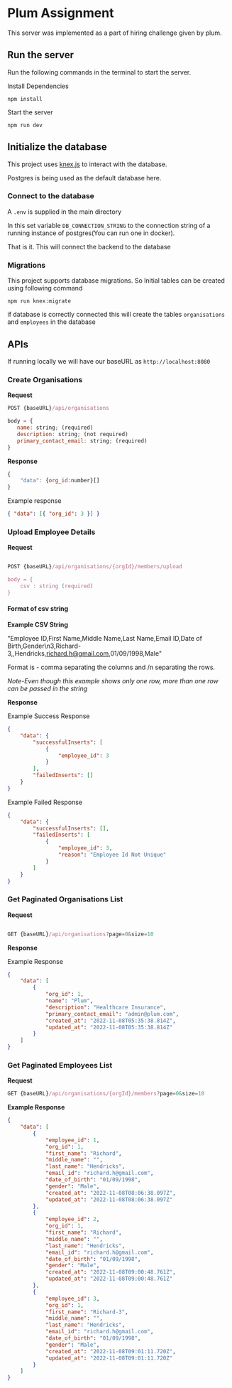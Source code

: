 # Plum Assignment

This server was implemented as a part of hiring challenge given by plum.

## Run the server

Run the following commands in the terminal to start the server.

Install Dependencies

```shell
npm install
```

Start the server

```shell
npm run dev
```

## Initialize the database

This project uses [knex.js](https://knexjs.org) to interact with the database.

Postgres is being used as the default database here.

### Connect to the database

A `.env` is supplied in the main directory

In this set variable `DB_CONNECTION_STRING` to the connection string of a running instance of postgres(You can run one in docker).

That is it. This will connect the backend to the database

### Migrations

This project supports database migrations. So Initial tables can be created using following command

```shell
npm run knex:migrate
```

if database is correctly connected this will create the tables
`organisations` and `employees` in the database

## APIs

If running locally we will have our baseURL as `http://localhost:8080`

### Create Organisations

**Request**

```js
POST {baseURL}/api/organisations

body = {
   name: string; (required)
   description: string; (not required)
   primary_contact_email: string; (required)
}

```

**Response**

```js
{
    "data": {org_id:number}[]
}

```

Example response

```json
{ "data": [{ "org_id": 3 }] }
```

### Upload Employee Details

**Request**

```js

POST {baseURL}/api/organisations/{orgId}/members/upload

body = {
    csv : string (required)
}

```

#### Format of csv string

**Example CSV String**

"Employee ID,First Name,Middle Name,Last Name,Email ID,Date of Birth,Gender\n3,Richard-3,,Hendricks,richard.h@gmail.com,01/09/1998,Male"


Format is - comma separating the columns and /n separating the rows.

*Note-Even though this example shows only one row, more than one row can be passed in the string*


**Response**

Example Success Response

```json
{
    "data": {
        "successfulInserts": [
            {
                "employee_id": 3
            }
        ],
        "failedInserts": []
    }
}
```

Example Failed Response

```json
{
    "data": {
        "successfulInserts": [],
        "failedInserts": [
            {
                "employee_id": 3,
                "reason": "Employee Id Not Unique"
            }
        ]
    }
}
```


### Get Paginated Organisations List

**Request**

```js

GET {baseURL}/api/organisations?page=0&size=10

```

**Response**

Example Response

```json
{
    "data": [
        {
            "org_id": 1,
            "name": "Plum",
            "description": "Healthcare Insurance",
            "primary_contact_email": "admin@plum.com",
            "created_at": "2022-11-08T05:35:38.814Z",
            "updated_at": "2022-11-08T05:35:38.814Z"
        }
    ]
}
```

### Get Paginated Employees List 

**Request**
```js
GET {baseURL}/api/organisations/{orgId}/members?page=0&size=10
```

**Example Response**

```json
{
    "data": [
        {
            "employee_id": 1,
            "org_id": 1,
            "first_name": "Richard",
            "middle_name": "",
            "last_name": "Hendricks",
            "email_id": "richard.h@gmail.com",
            "date_of_birth": "01/09/1998",
            "gender": "Male",
            "created_at": "2022-11-08T08:06:38.097Z",
            "updated_at": "2022-11-08T08:06:38.097Z"
        },
        {
            "employee_id": 2,
            "org_id": 1,
            "first_name": "Richard",
            "middle_name": "",
            "last_name": "Hendricks",
            "email_id": "richard.h@gmail.com",
            "date_of_birth": "01/09/1998",
            "gender": "Male",
            "created_at": "2022-11-08T09:00:48.761Z",
            "updated_at": "2022-11-08T09:00:48.761Z"
        },
        {
            "employee_id": 3,
            "org_id": 1,
            "first_name": "Richard-3",
            "middle_name": "",
            "last_name": "Hendricks",
            "email_id": "richard.h@gmail.com",
            "date_of_birth": "01/09/1998",
            "gender": "Male",
            "created_at": "2022-11-08T09:01:11.720Z",
            "updated_at": "2022-11-08T09:01:11.720Z"
        }
    ]
}
```